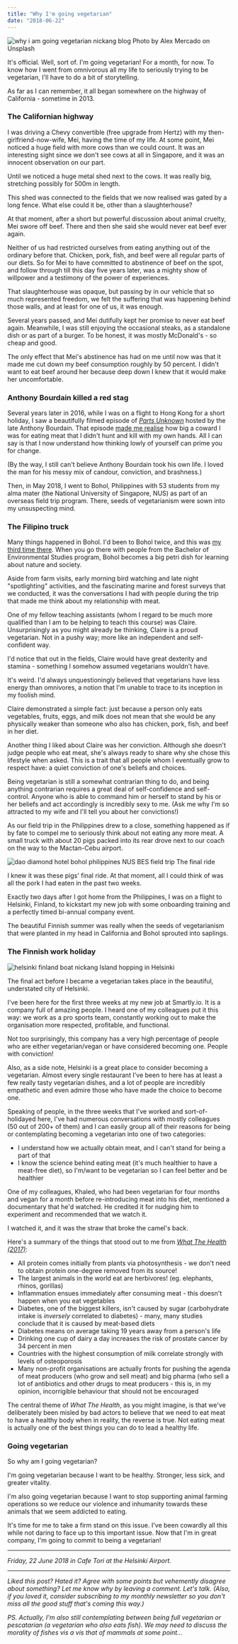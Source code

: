 ```yaml
---
title: "Why I'm going vegetarian"
date: "2018-06-22"
---
```


![why i am going vegetarian nickang blog](images/alex-mercado-585615-unsplash-1024x683.jpg) Photo by Alex Mercado on Unsplash

It's official. Well, sort of. I'm going vegetarian! For a month, for now. To know how I went from omnivorous all my life to seriously trying to be vegetarian, I'll have to do a bit of storytelling.

As far as I can remember, it all began somewhere on the highway of California - sometime in 2013.

### The Californian highway

I was driving a Chevy convertible (free upgrade from Hertz) with my then-girlfriend-now-wife, Mei, having the time of my life. At some point, Mei noticed a huge field with more cows than we could count. It was an interesting sight since we don't see cows at all in Singapore, and it was an innocent observation on our part.

Until we noticed a huge metal shed next to the cows. It was really big, stretching possibly for 500m in length.

This shed was connected to the fields that we now realised was gated by a long fence. What else could it be, other than a slaughterhouse?

At that moment, after a short but powerful discussion about animal cruelty, Mei swore off beef. There and then she said she would never eat beef ever again.

Neither of us had restricted ourselves from eating anything out of the ordinary before that. Chicken, pork, fish, and beef were all regular parts of our diets. So for Mei to have committed to abstinence of beef on the spot, and follow through till this day five years later, was a mighty show of willpower and a testimony of the power of experiences.

That slaughterhouse was opaque, but passing by in our vehicle that so much represented freedom, we felt the suffering that was happening behind those walls, and at least for one of us, it was enough.

Several years passed, and Mei dutifully kept her promise to never eat beef again. Meanwhile, I was still enjoying the occasional steaks, as a standalone dish or as part of a burger. To be honest, it was mostly McDonald's - so cheap and good.

The only effect that Mei's abstinence has had on me until now was that it made me cut down my beef consumption roughly by 50 percent. I didn't want to eat beef around her because deep down I knew that it would make her uncomfortable.

### Anthony Bourdain killed a red stag

Several years later in 2016, while I was on a flight to Hong Kong for a short holiday, I saw a beautifully filmed episode of [_Parts Unknown_](https://explorepartsunknown.com/) hosted by the late Anthony Bourdain. That episode [made me realise](https://www.nickang.com/killing-meat/) how big a coward I was for eating meat that I didn't hunt and kill with my own hands. All I can say is that I now understand how thinking lowly of yourself can prime you for change.

(By the way, I still can't believe Anthony Bourdain took his own life. I loved the man for his messy mix of candour, conviction, and brashness.)

Then, in May 2018, I went to Bohol, Philippines with 53 students from my alma mater (the National University of Singapore, NUS) as part of an overseas field trip program. There, seeds of vegetarianism were sown into my unsuspecting mind.

### The Filipino truck

Many things happened in Bohol. I'd been to Bohol twice, and this was [my third time there](https://www.nickang.com/philippines-field-trip/). When you go there with people from the Bachelor of Environmental Studies program, Bohol becomes a big petri dish for learning about nature and society.

Aside from farm visits, early morning bird watching and late night "spotlighting" activities, and the fascinating marine and forest surveys that we conducted, it was the conversations I had with people during the trip that made me think about my relationship with meat.

One of my fellow teaching assistants (whom I regard to be much more qualified than I am to be helping to teach this course) was Claire. Unsurprisingly as you might already be thinking, Claire is a proud vegetarian. Not in a pushy way; more like an independent and self-confident way.

I'd notice that out in the fields, Claire would have great dexterity and stamina - something I somehow assumed vegetarians wouldn't have.

It's weird. I'd always unquestioningly believed that vegetarians have less energy than omnivores, a notion that I'm unable to trace to its inception in my foolish mind.

Claire demonstrated a simple fact: just because a person only eats vegetables, fruits, eggs, and milk does not mean that she would be any physically weaker than someone who also has chicken, pork, fish, and beef in her diet.

Another thing I liked about Claire was her conviction. Although she doesn't judge people who eat meat, she's always ready to share why she chose this lifestyle when asked. This is a trait that all people whom I eventually grow to respect have: a quiet conviction of one's beliefs and choices.

Being vegetarian is still a somewhat contrarian thing to do, and being anything contrarian requires a great deal of self-confidence and self-control. Anyone who is able to command him or herself to stand by his or her beliefs and act accordingly is incredibly sexy to me. (Ask me why I'm so attracted to my wife and I'll tell you about her convictions!)

As our field trip in the Philippines drew to a close, something happened as if by fate to compel me to seriously think about not eating any more meat. A small truck with about 20 pigs packed into its rear drove next to our coach on the way to the Mactan-Cebu airport.

![dao diamond hotel bohol philippines NUS BES field trip](images/IMG_20180601_122158-1024x768.jpg) The final ride

I knew it was these pigs' final ride. At that moment, all I could think of was all the pork I had eaten in the past two weeks.

Exactly two days after I got home from the Philippines, I was on a flight to Helsinki, Finland, to kickstart my new job with some onboarding training and a perfectly timed bi-annual company event.

The beautiful Finnish summer was really when the seeds of vegetarianism that were planted in my head in California and Bohol sprouted into saplings.

### The Finnish work holiday

![helsinki finland boat nickang](images/helsinki-boat-nick-e1529693527704-1024x769.jpg) Island hopping in Helsinki

The final act before I became a vegetarian takes place in the beautiful, understated city of Helsinki.

I've been here for the first three weeks at my new job at Smartly.io. It is a company full of amazing people. I heard one of my colleagues put it this way: we work as a pro sports team, constantly working out to make the organisation more respected, profitable, and functional.

Not too surprisingly, this company has a very high percentage of people who are either vegetarian/vegan or have considered becoming one. People with conviction!

Also, as a side note, Helsinki is a great place to consider becoming a vegetarian. Almost every single restaurant I've been to here has at least a few really tasty vegetarian dishes, and a lot of people are incredibly empathetic and even admire those who have made the choice to become one.

Speaking of people, in the three weeks that I've worked and sort-of-holidayed here, I've had numerous conversations with mostly colleagues (50 out of 200+ of them) and I can easily group all of their reasons for being or contemplating becoming a vegetarian into one of two categories:

- I understand how we actually obtain meat, and I can't stand for being a part of that
- I know the science behind eating meat (it's much healthier to have a meat-free diet), so I'm/want to be vegetarian so I can feel better and be healthier

One of my colleagues, Khaled, who had been vegetarian for four months and vegan for a month before re-introducing meat into his diet, mentioned a documentary that he'd watched. He credited it for nudging him to experiment and recommended that we watch it.

I watched it, and it was the straw that broke the camel's back.

Here's a summary of the things that stood out to me from [_What The Health (2017)_](http://www.whatthehealthfilm.com/):

- All protein comes initially from plants via photosynthesis - we don't need to obtain protein one-degree removed from its source!
- The largest animals in the world eat are herbivores! (eg. elephants, rhinos, gorillas)
- Inflammation ensues immediately after consuming meat - this doesn't happen when you eat vegetables
- Diabetes, one of the biggest killers, isn't caused by sugar (carbohydrate intake is _inversely_ correlated to diabetes) - many, many studies conclude that it is caused by meat-based diets
- Diabetes means on average taking 19 years away from a person's life
- Drinking one cup of dairy a day increases the risk of prostate cancer by 34 percent in men
- Countries with the highest consumption of milk correlate strongly with levels of osteoporosis
- Many non-profit organisations are actually fronts for pushing the agenda of meat producers (who grow and sell meat) and big pharma (who sell a lot of antibiotics and other drugs to meat producers - this is, in my opinion, incorrigible behaviour that should not be encouraged

The central theme of _What The Health_, as you might imagine, is that we've deliberately been misled by bad actors to believe that we need to eat meat to have a healthy body when in reality, the reverse is true. Not eating meat is actually one of the best things you can do to lead a healthy life.

### Going vegetarian

So why am I going vegetarian?

I'm going vegetarian because I want to be healthy. Stronger, less sick, and greater vitality.

I'm also going vegetarian because I want to stop supporting animal farming operations so we reduce our violence and inhumanity towards these animals that we seem addicted to eating.

It's time for me to take a firm stand on this issue. I've been cowardly all this while not daring to face up to this important issue. Now that I'm in great company, I'm going to commit to being a vegetarian!

* * *

_Friday, 22 June 2018 in Cafe Tori at the Helsinki Airport._

* * *

_Liked this post? Hated it? Agree with some points but vehemently disagree about something? Let me know why by leaving a comment. Let's talk. (Also, if you loved it, consider subscribing to my monthly newsletter so you don't miss all the good stuff that's coming this way.)_

_PS. Actually, I'm also still contemplating between being full vegetarian or pescatarian (a vegetarian who also eats fish). We may need to discuss the morality of fishes vis a vis that of mammals at some point..._
